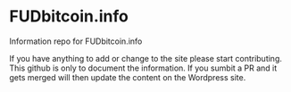 # FUDbitcoin.info
Information repo for FUDbitcoin.info

If you have anything to add or change to the site please start contributing. This github is only to document the information. If you sumbit a PR and it gets merged will then update the content on the Wordpress site.
